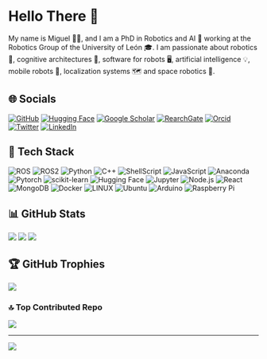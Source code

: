 # Hello There 👋

My name is Miguel 👨‍🔬, and I am a PhD in Robotics and AI 🤖 working at the Robotics Group of the University of León 🎓. I am passionate about robotics 🤖, cognitive architectures 🧠, software for robots 🖥️, artificial intelligence 💡, mobile robots 🦿, localization systems 🗺 and space robotics 🚀.

## 🌐 Socials

[![GitHub](https://img.shields.io/badge/GitHub-100000?style=for-the-badge&logo=github&logoColor=white)](https://github.com/mgonzs13) [![Hugging Face](https://img.shields.io/badge/%F0%9F%A4%97%20Hugging%20Face-white?style=for-the-badge)](https://discord.gg/https://discord.gg/tF9xYUaxjY) [![Google Scholar](https://img.shields.io/badge/Google_Scholar-4285F4?style=for-the-badge&logo=google-scholar&logoColor=white)](https://scholar.google.es/citations?user=4D2C-_wAAAAJ&hl=es&oi=ao) [![RearchGate](https://img.shields.io/badge/Research_Gate-00CCBB.svg?&style=for-the-badge&logo=ResearchGate&logoColor=white)](https://www.researchgate.net/profile/Miguel-A-Gonzalez-Santamarta) [![Orcid](https://img.shields.io/badge/orcid-A6CE39?style=for-the-badge&logo=orcid&logoColor=white)](https://orcid.org/0000-0002-7658-8600) [![Twitter](https://img.shields.io/badge/Twitter-000000?style=for-the-badge&logo=x&logoColor=white)](https://twitter.com/miggsant) [![LinkedIn](https://img.shields.io/badge/LinkedIn-0077B5?style=for-the-badge&logo=linkedin&logoColor=white)](https://www.linkedin.com/in/miguel-%C3%A1ngel-gonz%C3%A1lez-santamarta-3087ba181/)

## 🚀 Tech Stack

![ROS](https://img.shields.io/badge/ros-grey.svg?style=for-the-badge&logo=ros&logoColor=white) ![ROS2](https://img.shields.io/badge/ros%202-grey.svg?style=for-the-badge&logo=ros&logoColor=white) ![Python](https://img.shields.io/badge/python-3670A0?style=for-the-badge&logo=python&logoColor=ffdd54) ![C++](https://img.shields.io/badge/C%2B%2B-00599C?style=for-the-badge&logo=c%2B%2B&logoColor=white) ![ShellScript](https://img.shields.io/badge/Shell_Script-121011?style=for-the-badge&logo=gnu-bash&logoColor=white) ![JavaScript](https://img.shields.io/badge/javascript-%23323330.svg?style=for-the-badge&logo=javascript&logoColor=%23F7DF1E) ![Anaconda](https://img.shields.io/badge/Anaconda-%2344A833.svg?style=for-the-badge&logo=anaconda&logoColor=white) ![Pytorch](https://img.shields.io/badge/PyTorch-grey.svg?style=for-the-badge&logo=pytorch) ![scikit-learn](https://img.shields.io/badge/scikit--learn-%23F7931E.svg?style=for-the-badge&logo=scikit-learn&logoColor=white) ![Hugging Face](https://img.shields.io/badge/%F0%9F%A4%97%20Hugging%20Face-white?style=for-the-badge) ![Jupyter](https://img.shields.io/badge/Jupyter-Lab-F37626.svg?style=for-the-badge&logo=Jupyter) ![Node.js](https://img.shields.io/badge/Node.js-339933?style=for-the-badge&logo=node.js&logoColor=white) ![React](https://img.shields.io/badge/React-61DAFB?style=for-the-badge&logo=react&logoColor=black) ![MongoDB](https://img.shields.io/badge/MongoDB-%234ea94b.svg?style=for-the-badge&logo=mongodb&logoColor=white) ![Docker](https://img.shields.io/badge/docker-%230db7ed.svg?style=for-the-badge&logo=docker&logoColor=white) ![LINUX](https://img.shields.io/badge/Linux-FCC624?style=for-the-badge&logo=linux&logoColor=black) ![Ubuntu](https://img.shields.io/badge/Ubuntu-E95420?style=for-the-badge&logo=ubuntu&logoColor=black) ![Arduino](https://img.shields.io/badge/-Arduino-00979D?style=for-the-badge&logo=Arduino&logoColor=white) ![Raspberry Pi](https://img.shields.io/badge/-RaspberryPi-C51A4A?style=for-the-badge&logo=Raspberry-Pi)

## 📊 GitHub Stats

![](https://github-readme-stats-git-masterorgs-github-readme-stats-team.vercel.app/api?username=mgonzs13&theme=dark&hide_border=false&include_all_commits=false&count_private=false&show_icons=true&include_orgs=true)
![](https://github-readme-streak-stats.herokuapp.com/?user=mgonzs13&theme=dark&hide_border=false)
![](https://github-readme-stats.vercel.app/api/top-langs/?username=mgonzs13&theme=dark&layout=compact&size_weight=0.5&count_weight=0.5&langs_count=8)

## 🏆 GitHub Trophies

![](https://github-profile-trophy.vercel.app/?username=mgonzs13&theme=discord&no-frame=false&no-bg=false&margin-w=5)

### 🔝 Top Contributed Repo

![](https://github-contributor-stats.vercel.app/api?username=mgonzs13&limit=8&theme=dark&combine_all_yearly_contributions=true)

---

[![](https://visitcount.itsvg.in/api?id=mgonzs13&icon=0&color=0)](https://visitcount.itsvg.in)
